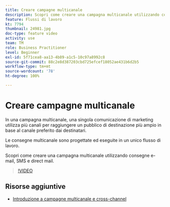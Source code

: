 ```yaml
---
title: Creare campagne multicanale
description: Scopri come creare una campagna multicanale utilizzando consegne e-mail, SMS e direct mail.
feature: Flussi di lavoro
kt: 7794
thumbnail: 24981.jpg
doc-type: feature video
activity: use
team: TM
role: Business Practitioner
level: Beginner
exl-id: 5f71cea8-aa13-4b89-a1c5-10c97a8992c8
source-git-commit: 88c2e8d387203cbd725efcef18052ae431b6d2b5
workflow-type: tm+mt
source-wordcount: '78'
ht-degree: 100%

---
```


# Creare campagne multicanale

In una campagna multicanale, una singola comunicazione di marketing utilizza più canali per raggiungere un pubblico di destinazione più ampio in base al canale preferito dai destinatari.

Le consegne multicanale sono progettate ed eseguite in un unico flusso di lavoro.

Scopri come creare una campagna multicanale utilizzando consegne e-mail, SMS e direct mail.

>[!VIDEO](https://video.tv.adobe.com/v/24981?quality=12)

## Risorse aggiuntive

* [Introduzione a campagne multicanale e cross-channel](/help/orchestrate-campaigns/introduction-to-cross-and-multi-channel-campaigns.md)
